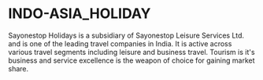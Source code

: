 # INDO-ASIA_HOLIDAY
Sayonestop Holidays is a subsidiary of Sayonestop Leisure Services Ltd. and is one of the leading travel companies in India. It is active across various travel segments including leisure and business travel. Tourism is it's business and service excellence is the weapon of choice for gaining market share.
